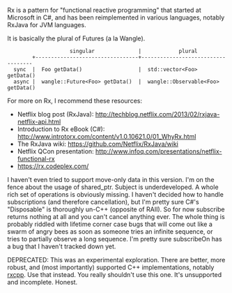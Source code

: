 Rx is a pattern for "functional reactive programming" that started at
Microsoft in C#, and has been reimplemented in various languages, notably
RxJava for JVM languages.

It is basically the plural of Futures (a la Wangle).

```
                    singular              |            plural
        +---------------------------------+-----------------------------------
  sync  |  Foo getData()                  |  std::vector<Foo> getData()
  async |  wangle::Future<Foo> getData()  |  wangle::Observable<Foo> getData()
```

For more on Rx, I recommend these resources:

- Netflix blog post (RxJava): http://techblog.netflix.com/2013/02/rxjava-netflix-api.html
- Introduction to Rx eBook (C#): http://www.introtorx.com/content/v1.0.10621.0/01_WhyRx.html
- The RxJava wiki: https://github.com/Netflix/RxJava/wiki
- Netflix QCon presentation: http://www.infoq.com/presentations/netflix-functional-rx
- https://rx.codeplex.com/

I haven't even tried to support move-only data in this version. I'm on the
fence about the usage of shared_ptr. Subject is underdeveloped. A whole rich
set of operations is obviously missing. I haven't decided how to handle
subscriptions (and therefore cancellation), but I'm pretty sure C#'s
"Disposable" is thoroughly un-C++ (opposite of RAII). So for now subscribe
returns nothing at all and you can't cancel anything ever. The whole thing is
probably riddled with lifetime corner case bugs that will come out like a
swarm of angry bees as soon as someone tries an infinite sequence, or tries to
partially observe a long sequence. I'm pretty sure subscribeOn has a bug that
I haven't tracked down yet.

DEPRECATED:
This was an experimental exploration. There are better, more robust, and (most
importantly) supported C++ implementations, notably
[rxcpp](https://rxcpp.codeplex.com/). Use that instead. You really shouldn't
use this one. It's unsupported and incomplete. Honest.
